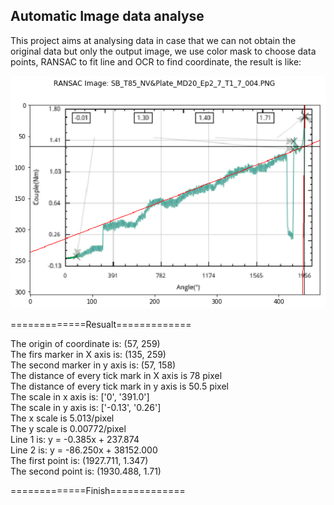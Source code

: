 ## Automatic Image data analyse

This project aims at analysing data in case that we can not obtain the original data but only the output image, we use color mask to choose data points, RANSAC to fit line and OCR to find coordinate, the result is like:

![](https://github.com/XiaoyuBIE1994/Auto_ImageData_Analyse/blob/master/Result_example.png)

=============Resualt=============


The origin of coordinate is: (57, 259)  
The firs marker in X axis is: (135, 259)  
The second marker in y axis is: (57, 158)  
The distance of every tick mark in X axis is 78 pixel  
The distance of every tick mark in y axis is 50.5 pixel  
The scale in x axis is: ['0', '391.0']  
The scale in y axis is: ['-0.13', '0.26']  
The x scale is 5.013/pixel  
The y scale is 0.00772/pixel  
Line 1 is: y = -0.385x + 237.874  
Line 2 is: y = -86.250x + 38152.000  
The first point is: (1927.711, 1.347)  
The second point is: (1930.488, 1.71)  


=============Finish=============

